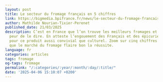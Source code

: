 ```yaml
---
layout: post
title: Le secteur du fromage français en 5 chiffres
link: https://bigmedia.bpifrance.fr/news/le-secteur-du-fromage-francais-en-5-chiffres
author: Mathilde Nourian-Tixier-Perenet
published_date: 21/03/2025
description: C’est en France que l’on trouve les meilleurs fromages et on n'a pas
  peur de le dire. En atteste l’engouement des Français et des épicuriens d'ailleurs
  pour ce produit aussi convivial que culturel. Zoom sur cinq chiffres qui démontrent
  que le marché du fromage flaire bon la réussite.
language: fr
categories: articles
tags: fromage
og-tags: fromage
permalink: "/:categories/:year/:month/:day/:title/"
date: '2025-04-06 15:10:07 +0200'
---
```

